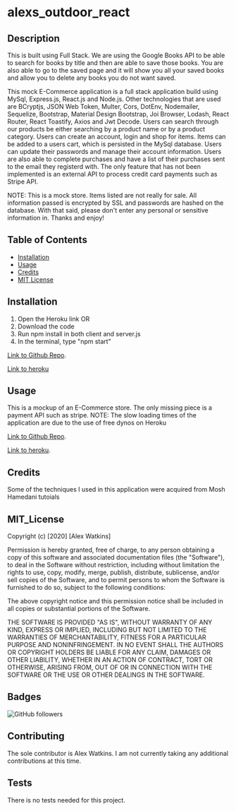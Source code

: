 # alexs_outdoor_react

## Description

This is built using Full Stack. We are using the Google Books API to be able to search for books by title and then are able to save those books. You are also able to go to the saved page and it will show you all your saved books and allow you to delete any books you do not want saved.

This mock E-Commerce application is a full stack application build using MySql, Express.js, React.js and Node.js. Other technologies that are used are BCryptjs, JSON Web Token, Multer, Cors,
DotEnv, Nodemailer, Sequelize, Bootstrap, Material Design Bootstrap, Joi Browser, Lodash, React Router, React Toastify, Axios and Jwt Decode. Users can search through our products be either searching by a product name or by a product category. Users can create an account, login and shop for items. Items can be added to a users cart, which is persisted in the MySql database. Users can update their passwords and manage their account information. Users are also able to complete purchases and have a list of their purchases sent to the email they registerd with. The only feature that has not been implemented is an external API to process credit card payments such as Stripe API.

NOTE: This is a mock store. Items listed are not really for sale. All information passed is encrypted by SSL and passwords are hashed on the database. With that said, please don't enter any personal or sensitive information in. Thanks and enjoy!

## Table of Contents

- [Installation](#installation)
- [Usage](#usage)
- [Credits](#credits)
- [MIT License](#mit_license)

## Installation

1. Open the Heroku link
   OR
1. Download the code
1. Run npm install in both client and server.js
1. In the terminal, type "npm start"

[Link to Github Repo](https://github.com/afw821/alexs_outdoor_react).

[Link to heroku](https://https://alexsoutdoorstore.herokuapp.com/home)

## Usage

This is a mockup of an E-Commerce store. The only missing piece is a payment API such as stripe.
NOTE: The slow loading times of the application are due to the use of free dynos on Heroku

[Link to Github Repo](https://github.com/afw821/alexs_outdoor_react).

[Link to heroku](https://https://alexsoutdoorstore.herokuapp.com/home).

## Credits

Some of the techniques I used in this application were acquired from Mosh Hamedani tutoials

## MIT_License

Copyright (c) [2020] [Alex Watkins]

Permission is hereby granted, free of charge, to any person obtaining a copy
of this software and associated documentation files (the "Software"), to deal
in the Software without restriction, including without limitation the rights
to use, copy, modify, merge, publish, distribute, sublicense, and/or sell
copies of the Software, and to permit persons to whom the Software is
furnished to do so, subject to the following conditions:

The above copyright notice and this permission notice shall be included in all
copies or substantial portions of the Software.

THE SOFTWARE IS PROVIDED "AS IS", WITHOUT WARRANTY OF ANY KIND, EXPRESS OR
IMPLIED, INCLUDING BUT NOT LIMITED TO THE WARRANTIES OF MERCHANTABILITY,
FITNESS FOR A PARTICULAR PURPOSE AND NONINFRINGEMENT. IN NO EVENT SHALL THE
AUTHORS OR COPYRIGHT HOLDERS BE LIABLE FOR ANY CLAIM, DAMAGES OR OTHER
LIABILITY, WHETHER IN AN ACTION OF CONTRACT, TORT OR OTHERWISE, ARISING FROM,
OUT OF OR IN CONNECTION WITH THE SOFTWARE OR THE USE OR OTHER DEALINGS IN THE
SOFTWARE.

## Badges

![GitHub followers](https://img.shields.io/github/followers/afw821?style=social)

## Contributing

The sole contributor is Alex Watkins. I am not currently taking any additional contributions at this time.

## Tests

There is no tests needed for this project.
